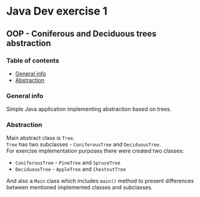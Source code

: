 # Java Dev exercise 1

## OOP - Coniferous and Deciduous trees abstraction

### Table of contents

* [General info](#general-info)
* [Abstraction](#abstraction)

### General info

Simple Java application implementing abstraction based on trees.

### Abstraction

Main abstract class is `Tree`.\
`Tree` has two subclasses - `ConiferousTree` and `DeciduousTree`.\
For exercise implementation purposes there were created two classes:

* `ConiferousTree` - `PineTree` and `SpruceTree`
* `DeciduousTree` - `AppleTree` and `ChestnutTree`

And also a `Main` class which includes `main()` method to present differences between mentioned implemented classes and
subclasses.
